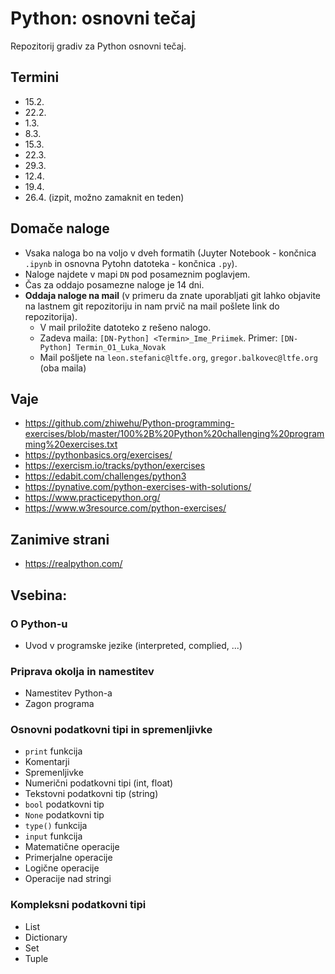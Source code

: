 # Python: osnovni tečaj 

Repozitorij gradiv za Python osnovni tečaj.

## Termini
- 15.2. 
- 22.2.
- 1.3. 
- 8.3.
- 15.3. 
- 22.3. 
- 29.3.
- 12.4.
- 19.4.
- 26.4. (izpit, možno zamaknit en teden)

## Domače naloge
- Vsaka naloga bo na voljo v dveh formatih (Juyter Notebook - končnica `.ipynb` in osnovna Pytohn datoteka - končnica `.py`).
- Naloge najdete v mapi `DN` pod posameznim poglavjem.
- Čas za oddajo posamezne naloge je 14 dni.
- **Oddaja naloge na mail** (v primeru da znate uporabljati git lahko objavite na lastnem git repozitoriju in nam prvič na mail pošlete link do repozitorija). 
    - V mail priložite datoteko z rešeno nalogo.
    - Zadeva maila: `[DN-Python] <Termin>_Ime_Priimek`. Primer: `[DN-Python] Termin_O1_Luka_Novak`
    - Mail pošljete na `leon.stefanic@ltfe.org`, `gregor.balkovec@ltfe.org` (oba maila)

## Vaje
- https://github.com/zhiwehu/Python-programming-exercises/blob/master/100%2B%20Python%20challenging%20programming%20exercises.txt
- https://pythonbasics.org/exercises/
- https://exercism.io/tracks/python/exercises
- https://edabit.com/challenges/python3
- https://pynative.com/python-exercises-with-solutions/
- https://www.practicepython.org/
- https://www.w3resource.com/python-exercises/


## Zanimive strani
- https://realpython.com/

## Vsebina:
### O Python-u
- Uvod v programske jezike (interpreted, complied, ...)

### Priprava okolja in namestitev
- Namestitev Python-a
- Zagon programa

### Osnovni podatkovni tipi in spremenljivke
- `print` funkcija
- Komentarji
- Spremenljivke
- Numerični podatkovni tipi (int, float)
- Tekstovni podatkovni tip (string)
- `bool` podatkovni tip
- `None` podatkovni tip
- `type()` funkcija
- `input` funkcija
- Matematične operacije
- Primerjalne operacije
- Logične operacije
- Operacije nad stringi

### Kompleksni podatkovni tipi
- List
- Dictionary
- Set
- Tuple

